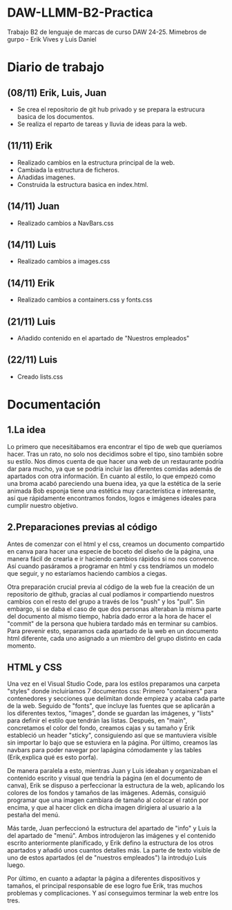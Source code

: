 # DAW-LLMM-B2-Practica
Trabajo B2 de lenguaje de marcas de curso DAW 24-25. Mimebros de gurpo - Erik Vives y Luis Daniel

# Diario de trabajo
## (08/11) Erik, Luis, Juan
- Se crea el repositorio de git hub privado y se prepara la estrucura basica de los documentos.
- Se realiza el reparto de tareas y lluvia de ideas para la web.

## (11/11) Erik
- Realizado cambios en la estructura principal de la web.
- Cambiada la estructura de ficheros.
- Añadidas imagenes.
- Construida la estructura basica en index.html.

## (14/11) Juan
- Realizado cambios a NavBars.css

## (14/11) Luis
- Realizado cambios a images.css

## (14/11) Erik
- Realizado cambios a containers.css y fonts.css

## (21/11) Luis
- Añadido contenido en el apartado de "Nuestros empleados"

## (22/11) Luis
- Creado lists.css

# Documentación

## 1.La idea
Lo primero que necesitábamos era encontrar el tipo de web que queríamos hacer. Tras un rato, no solo nos decidimos sobre el tipo, sino también sobre su estilo. Nos dimos cuenta de que hacer una web de un restaurante podría dar para mucho, ya que se podría incluir las diferentes comidas además de apartados con otra información. En cuanto al estilo, lo que empezó como una broma acabó pareciendo una buena idea, ya que la estética de la serie animada Bob esponja tiene una estética muy característica e interesante, así que rápidamente encontramos fondos, logos e imágenes ideales para cumplir nuestro objetivo.

## 2.Preparaciones previas al código
Antes de comenzar con el html y el css, creamos un documento compartido en canva para hacer una especie de boceto del diseño de la página, una manera fácil de crearla e ir haciendo cambios rápidos si no nos convence. Así cuando pasáramos a programar en html y css tendríamos un modelo que seguir, y no estaríamos haciendo cambios a ciegas.

Otra preparación crucial previa al código de la web fue la creación de un repositorio de github, gracias al cual podíamos ir compartiendo nuestros cambios con el resto del grupo a través de los "push" y los "pull". Sin embargo, si se daba el caso de que dos personas alteraban la misma parte del documento al mismo tiempo, habría dado error a la hora de hacer el "commit" de la persona que hubiera tardado más en terminar su cambios. Para prevenir esto, separamos cada apartado de la web en un documento html diferente, cada uno asignado a un miembro del grupo distinto en cada momento.

## HTML y CSS
Una vez en el Visual Studio Code, para los estilos preparamos una carpeta "styles" donde incluiríamos 7 documentos css: Primero "containers" para contenedores y secciones que delimitan donde empieza y acaba cada parte de la web. Seguido de "fonts", que incluye las fuentes que se aplicarán a los diferentes textos, "images", donde se guardan las imágenes, y "lists" para definir el estilo que tendrán las listas. Después, en "main", concretamos el color del fondo, creamos cajas y su tamaño y Erik estableció un header "sticky", consiguiendo así que se mantuviera visible sin importar lo bajo que se estuviera en la página. Por último, creamos las navbars para poder navegar por lapágina cómodamente y las tables (Erik,explica qué es esto porfa).

De manera paralela a esto, mientras Juan y Luis ideaban y organizaban el contenido escrito y visual que tendría la página (en el documento de canva), Erik se dispuso a perfeccionar la estructura de la web, aplicando los colores de los fondos y tamaños de las imágenes. Además, consiguió programar que una imagen cambiara de tamaño al colocar el ratón por encima, y que al hacer click en dicha imagen dirigiera al usuario a la pestaña del menú.

Más tarde, Juan perfeccionó la estructura del apartado de "info" y Luis la del apartado de "menú". Ambos introdujeron las imágenes y el contenido escrito anteriormente planificado, y Erik defino la estructura de los otros apartados y añadió unos cuantos detalles más. La parte de texto visible de uno de estos apartados (el de "nuestros empleados") la introdujo Luis luego.

Por último, en cuanto a adaptar la página a diferentes dispositivos y tamaños, el principal responsable de ese logro fue Erik, tras muchos problemas y complicaciones. Y así conseguimos terminar la web entre los tres.